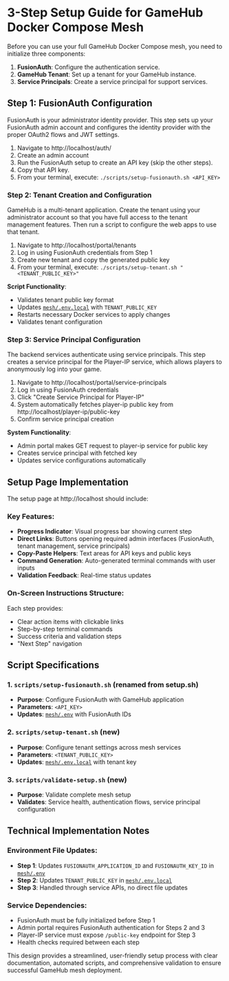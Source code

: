 # 3-Step Setup Guide for GameHub Docker Compose Mesh

Before you can use your full GameHub Docker Compose mesh, you need to initialize three components:

1. **FusionAuth**: Configure the authentication service.
2. **GameHub Tenant**: Set up a tenant for your GameHub instance.
3. **Service Principals**: Create a service principal for support services.

## Step 1: FusionAuth Configuration

FusionAuth is your administrator identity provider. This step sets up your FusionAuth admin account and configures the identity provider with the proper OAuth2 flows and JWT settings.

1. Navigate to http://localhost/auth/
2. Create an admin account
3. Run the FusionAuth setup to create an API key (skip the other steps).
4. Copy that API key.
5. From your terminal, execute: `./scripts/setup-fusionauth.sh <API_KEY>`

### Step 2: Tenant Creation and Configuration

GameHub is a multi-tenant application. Create the tenant using your administrator account so that you have full access to the tenant management features. Then run a script to configure the web apps to use that tenant.

1. Navigate to http://localhost/portal/tenants
2. Log in using FusionAuth credentials from Step 1
3. Create new tenant and copy the generated public key
4. From your terminal, execute: `./scripts/setup-tenant.sh "<TENANT_PUBLIC_KEY>"`

**Script Functionality**:
- Validates tenant public key format
- Updates [`mesh/.env.local`](mesh/.env.local:1) with `TENANT_PUBLIC_KEY`
- Restarts necessary Docker services to apply changes
- Validates tenant configuration

### Step 3: Service Principal Configuration

The backend services authenticate using service principals. This step creates a service principal for the Player-IP service, which allows players to anonymously log into your game.

1. Navigate to http://localhost/portal/service-principals
2. Log in using FusionAuth credentials
3. Click "Create Service Principal for Player-IP"
4. System automatically fetches player-ip public key from http://localhost/player-ip/public-key
5. Confirm service principal creation

**System Functionality**:
- Admin portal makes GET request to player-ip service for public key
- Creates service principal with fetched key
- Updates service configurations automatically

## Setup Page Implementation

The setup page at http://localhost should include:

### Key Features:
- **Progress Indicator**: Visual progress bar showing current step
- **Direct Links**: Buttons opening required admin interfaces (FusionAuth, tenant management, service principals)
- **Copy-Paste Helpers**: Text areas for API keys and public keys
- **Command Generation**: Auto-generated terminal commands with user inputs
- **Validation Feedback**: Real-time status updates

### On-Screen Instructions Structure:
Each step provides:
- Clear action items with clickable links
- Step-by-step terminal commands
- Success criteria and validation steps
- "Next Step" navigation

## Script Specifications

### 1. `scripts/setup-fusionauth.sh` (renamed from setup.sh)
- **Purpose**: Configure FusionAuth with GameHub application
- **Parameters**: `<API_KEY>`
- **Updates**: [`mesh/.env`](mesh/.env:12-13) with FusionAuth IDs

### 2. `scripts/setup-tenant.sh` (new)
- **Purpose**: Configure tenant settings across mesh services
- **Parameters**: `<TENANT_PUBLIC_KEY>`
- **Updates**: [`mesh/.env.local`](mesh/.env.local:3) with tenant key

### 3. `scripts/validate-setup.sh` (new)
- **Purpose**: Validate complete mesh setup
- **Validates**: Service health, authentication flows, service principal configuration

## Technical Implementation Notes

### Environment File Updates:
- **Step 1**: Updates `FUSIONAUTH_APPLICATION_ID` and `FUSIONAUTH_KEY_ID` in [`mesh/.env`](mesh/.env:1)
- **Step 2**: Updates `TENANT_PUBLIC_KEY` in [`mesh/.env.local`](mesh/.env.local:1)
- **Step 3**: Handled through service APIs, no direct file updates

### Service Dependencies:
- FusionAuth must be fully initialized before Step 1
- Admin portal requires FusionAuth authentication for Steps 2 and 3
- Player-IP service must expose `/public-key` endpoint for Step 3
- Health checks required between each step

This design provides a streamlined, user-friendly setup process with clear documentation, automated scripts, and comprehensive validation to ensure successful GameHub mesh deployment.